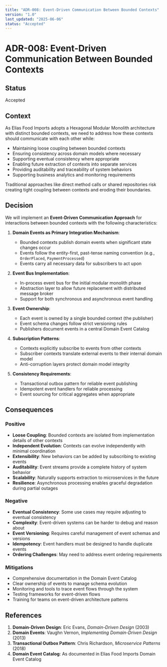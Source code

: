 ```yaml
---
title: "ADR-008: Event-Driven Communication Between Bounded Contexts"
version: "1.0"
last_updated: "2025-06-06"
status: "Accepted"
---
```


# ADR-008: Event-Driven Communication Between Bounded Contexts

## Status
Accepted

## Context
As Elias Food Imports adopts a Hexagonal Modular Monolith architecture with distinct bounded contexts, we need to address how these contexts should communicate with each other while:

- Maintaining loose coupling between bounded contexts
- Ensuring consistency across domain models where necessary
- Supporting eventual consistency where appropriate
- Enabling future extraction of contexts into separate services
- Providing auditability and traceability of system behaviors
- Supporting business analytics and monitoring requirements

Traditional approaches like direct method calls or shared repositories risk creating tight coupling between contexts and eroding their boundaries.

## Decision
We will implement an **Event-Driven Communication Approach** for interactions between bounded contexts with the following characteristics:

1. **Domain Events as Primary Integration Mechanism**:
   - Bounded contexts publish domain events when significant state changes occur
   - Events follow the entity-first, past-tense naming convention (e.g., `OrderPlaced`, `PaymentProcessed`)
   - Events carry all necessary data for subscribers to act upon

2. **Event Bus Implementation**:
   - In-process event bus for the initial modular monolith phase
   - Abstraction layer to allow future replacement with distributed message broker
   - Support for both synchronous and asynchronous event handling

3. **Event Ownership**:
   - Each event is owned by a single bounded context (the publisher)
   - Event schema changes follow strict versioning rules
   - Publishers document events in a central Domain Event Catalog

4. **Subscription Patterns**:
   - Contexts explicitly subscribe to events from other contexts
   - Subscriber contexts translate external events to their internal domain model
   - Anti-corruption layers protect domain model integrity

5. **Consistency Requirements**:
   - Transactional outbox pattern for reliable event publishing
   - Idempotent event handlers for reliable processing
   - Event sourcing for critical aggregates when appropriate

## Consequences

### Positive
- **Loose Coupling**: Bounded contexts are isolated from implementation details of other contexts
- **Independent Evolution**: Contexts can evolve independently with minimal coordination
- **Extensibility**: New behaviors can be added by subscribing to existing events
- **Auditability**: Event streams provide a complete history of system behavior
- **Scalability**: Naturally supports extraction to microservices in the future
- **Resilience**: Asynchronous processing enables graceful degradation during partial outages

### Negative
- **Eventual Consistency**: Some use cases may require adjusting to eventual consistency
- **Complexity**: Event-driven systems can be harder to debug and reason about
- **Event Versioning**: Requires careful management of event schemas and versions
- **Idempotency**: Event handlers must be designed to handle duplicate events
- **Ordering Challenges**: May need to address event ordering requirements

### Mitigations
- Comprehensive documentation in the Domain Event Catalog
- Clear ownership of events to manage schema evolution
- Monitoring and tools to trace event flows through the system
- Testing frameworks for event-driven flows
- Training for teams on event-driven architecture patterns

## References
1. **Domain-Driven Design**: Eric Evans, *Domain-Driven Design* (2003)
2. **Domain Events**: Vaughn Vernon, *Implementing Domain-Driven Design* (2013)
3. **Transactional Outbox Pattern**: Chris Richardson, *Microservice Patterns* (2018)
4. **Domain Event Catalog**: As documented in Elias Food Imports Domain Event Catalog
